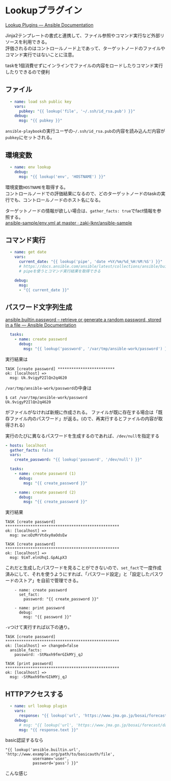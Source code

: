 # Lookupプラグイン

[Lookup Plugins — Ansible Documentation](https://docs.ansible.com/ansible/latest/plugins/lookup.html)

Jinja2テンプレートの書式と連携して、ファイル参照やコマンド実行など外部リソースを利用できる。  
評価されるのはコントロールノード上であって、ターゲットノードのファイルやコマンド実行ではないことに注意。

taskを1個消費せずにインラインでファイルの内容をロードしたりコマンド実行したりできるので便利

## ファイル

```yaml
  - name: load ssh public key
    vars:
      pubkey: "{{ lookup('file', '~/.ssh/id_rsa.pub') }}"
    debug:
      msg: "{{ pubkey }}"
```

`ansible-playbook`の実行ユーザの`~/.ssh/id_rsa.pub`の内容を読み込んだ内容が`pubkey`にセットされる。

## 環境変数

```yaml
  - name: env lookup
    debug:
      msg: "{{ lookup('env', 'HOSTNAME') }}"
```

環境変数`HOSTNAME`を取得する。  
コントロールノードでの評価結果になるので、どのターゲットノードのtaskの実行でも、コントロールノードのホスト名になる。

ターゲットノードの情報が欲しい場合は、`gather_facts: true`でfact情報を参照する。  
[ansible-sample/env.yml at master · zaki-lknr/ansible-sample](https://github.com/zaki-lknr/ansible-sample/blob/master/lookup/env.yml)

## コマンド実行

```yaml
  - name: get date
    vars:
      current_date: "{{ lookup('pipe', 'date +%Y/%m/%d_%H:%M:%S') }}"
      # https://docs.ansible.com/ansible/latest/collections/ansible/builtin/pipe_lookup.html
      # pipeを使うとコマンド実行結果を取得できる

    debug:
      msg:
      - "{{ current_date }}"
```

## パスワード文字列生成

[ansible.builtin.password – retrieve or generate a random password, stored in a file — Ansible Documentation](https://docs.ansible.com/ansible/latest/collections/ansible/builtin/password_lookup.html)

```yaml
  tasks:
    - name: create password
      debug:
        msg: "{{ lookup('password', '/var/tmp/ansible-work/password') }}"
```

実行結果は

```
TASK [create password] *************************
ok: [localhost] => 
  msg: Uk.9vigyP2IlQn2q4620
```

`/var/tmp/ansible-work/password`の中身は

```console
$ cat /var/tmp/ansible-work/password 
Uk.9vigyP2IlQn2q4620
```

がファイルがなければ新規に作成される。
ファイルが既に存在する場合は「既存ファイル内のパスワード」が返る。(ので、再実行するとファイルの内容が取得される)

実行のたびに異なるパスワードを生成するのであれば、`/dev/null`を指定する

```yaml
- hosts: localhost
  gather_facts: false
  vars:
    create_password: "{{ lookup('password', '/dev/null') }}"

  tasks:
    - name: create password (1)
      debug:
        msg: "{{ create_password }}"

    - name: create password (2)
      debug:
        msg: "{{ create_password }}"
```

実行結果

```
TASK [create password] **************************************************
ok: [localhost] => 
  msg: sw:oDzMrVtdxy0aOdsEw

TASK [create password] **************************************************
ok: [localhost] => 
  msg: 9imT.elnUhq1.GpALpX3
```

これだと生成したパスワードを見ることができないので、`set_fact`で一度作成済みにして、それを使うようにすれば、「パスワード設定」と「設定したパスワードのストア」を自前で管理できる。

```
    - name: create password
      set_fact:
        password: "{{ create_password }}"

    - name: print password
      debug:
        msg: "{{ password }}"
```

`-v`つけて実行すれば以下の通り。

```
TASK [create password] **************************************************
ok: [localhost] => changed=false 
  ansible_facts:
    password: -StMaxh9fmrGIkMYj_qJ

TASK [print password] **************************************************
ok: [localhost] => 
  msg: -StMaxh9fmrGIkMYj_qJ
```

## HTTPアクセスする

```yaml
  - name: url lookup plugin
    vars:
      response: "{{ lookup('url', 'https://www.jma.go.jp/bosai/forecast/data/overview_forecast/130000.json') }}"
    debug:
      # msg: "{{ lookup('url', 'https://www.jma.go.jp/bosai/forecast/data/overview_forecast/130000.json', wantlist=true) }}"
      msg: "{{ response.text }}"
```

basic認証するなら

```jinja2
"{{ lookup('ansible.builtin.url', 'http://www.example.org/path/to/basicauth/file',
            username='user',
            password='pass') }}"
```

こんな感じ
